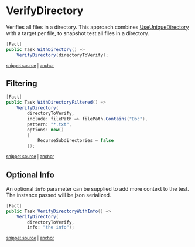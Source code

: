 <!--
GENERATED FILE - DO NOT EDIT
This file was generated by [MarkdownSnippets](https://github.com/SimonCropp/MarkdownSnippets).
Source File: /docs/mdsource/verify-directory.source.md
To change this file edit the source file and then run MarkdownSnippets.
-->

# VerifyDirectory

Verifies all files in a directory. This approach combines [UseUniqueDirectory](/docs/naming.md#useuniquedirectory) with a target per file, to snapshot test all files in a directory.

<!-- snippet: VerifyDirectoryXunit -->
<a id='snippet-verifydirectoryxunit'></a>
```cs
[Fact]
public Task WithDirectory() =>
    VerifyDirectory(directoryToVerify);
```
<sup><a href='/src/Verify.Xunit.Tests/Tests.cs#L83-L89' title='Snippet source file'>snippet source</a> | <a href='#snippet-verifydirectoryxunit' title='Start of snippet'>anchor</a></sup>
<!-- endSnippet -->


## Filtering

<!-- snippet: VerifyDirectoryFilterXunit -->
<a id='snippet-verifydirectoryfilterxunit'></a>
```cs
[Fact]
public Task WithDirectoryFiltered() =>
    VerifyDirectory(
        directoryToVerify,
        include: filePath => filePath.Contains("Doc"),
        pattern: "*.txt",
        options: new()
        {
            RecurseSubdirectories = false
        });
```
<sup><a href='/src/Verify.Xunit.Tests/Tests.cs#L103-L116' title='Snippet source file'>snippet source</a> | <a href='#snippet-verifydirectoryfilterxunit' title='Start of snippet'>anchor</a></sup>
<!-- endSnippet -->


## Optional Info

An optional `info` parameter can be supplied to add more context to the test. The instance passed will be json serialized.

<!-- snippet: VerifyDirectoryWithInfo -->
<a id='snippet-verifydirectorywithinfo'></a>
```cs
[Fact]
public Task VerifyDirectoryWithInfo() =>
    VerifyDirectory(
        directoryToVerify,
        info: "the info");
```
<sup><a href='/src/Verify.Xunit.Tests/Tests.cs#L91-L99' title='Snippet source file'>snippet source</a> | <a href='#snippet-verifydirectorywithinfo' title='Start of snippet'>anchor</a></sup>
<!-- endSnippet -->
